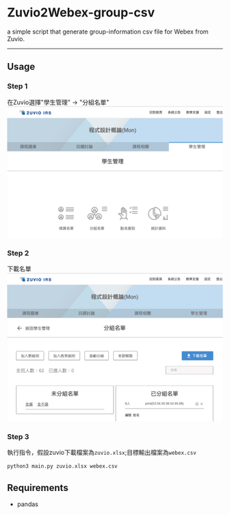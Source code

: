 # Zuvio2Webex-group-csv

a simple script that generate group-information csv file for Webex from Zuvio.

---

## Usage
### Step 1
在Zuvio選擇"學生管理" -> "分組名單"
![zuvio_1.png](pic/zuvio_1.png)
### Step 2
下載名單
![zuvio_2.png](pic/zuvio_2.png)

### Step 3
執行指令，假設zuvio下載檔案為`zuvio.xlsx`;目標輸出檔案為`webex.csv`
```bash
python3 main.py zuvio.xlsx webex.csv
```

## Requirements
- pandas
